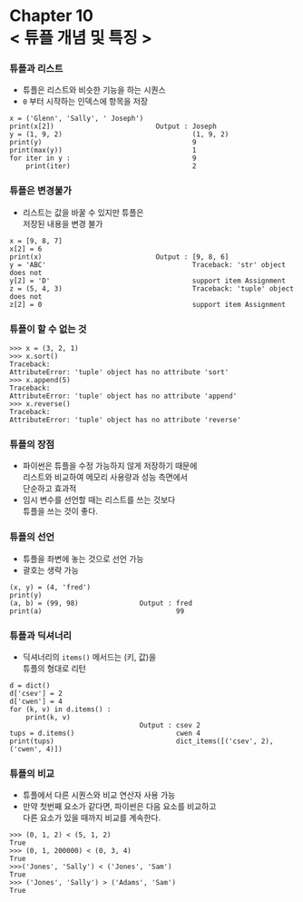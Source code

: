 Chapter 10<br/>
< 튜플 개념 및 특징 >
=====================


### 튜플과 리스트
- 튜플은 리스트와 비슷한 기능을 하는 시퀀스
- `0` 부터 시작하는 인덱스에 항목을 저장

```
x = ('Glenn', 'Sally', ' Joseph')
print(x[2])                         Output : Joseph
y = (1, 9, 2)                                (1, 9, 2)
print(y)                                     9
print(max(y))                                1
for iter in y :                              9
    print(iter)                              2
```


### 튜플은 변경불가
- 리스트는 값을 바꿀 수 있지만 튜플은<br/>
저장된 내용을 변경 불가

```
x = [9, 8, 7]
x[2] = 6
print(x)                            Output : [9, 8, 6]
y = 'ABC'                                    Traceback: 'str' object does not
y[2] = 'D'                                   support item Assignment
z = (5, 4, 3)                                Traceback: 'tuple' object does not
z[2] = 0                                     support item Assignment
```


### 튜플이 할 수 없는 것
```
>>> x = (3, 2, 1)
>>> x.sort()
Traceback:
AttributeError: 'tuple' object has no attribute 'sort'
>>> x.append(5)
Traceback:
AttributeError: 'tuple' object has no attribute 'append'
>>> x.reverse()
Traceback:
AttributeError: 'tuple' object has no attribute 'reverse'
```


### 튜플의 장점
- 파이썬은 튜플을 수정 가능하지 않게 저장하기 때문에<br/>
리스트와 비교하여 메모리 사용량과 성능 측면에서<br/>
단순하고 효과적
- 임시 변수를 선언할 때는 리스트를 쓰는 것보다<br/>
튜플을 쓰는 것이 좋다.


### 튜플의 선언
- 튜플을 좌변에 놓는 것으로 선언 가능
- 괄호는 생략 가능

```
(x, y) = (4, 'fred')
print(y)
(a, b) = (99, 98)               Output : fred
print(a)                                 99
```


### 튜플과 딕셔너리
- 딕셔너리의 `items()` 메서드는 (키, 값)을<br/>
튜플의 형대로 리턴

```
d = dict()
d['csev'] = 2
d['cwen'] = 4
for (k, v) in d.items() :
    print(k, v)
                                Output : csev 2
tups = d.items()                         cwen 4
print(tups)                              dict_items([('csev', 2), ('cwen', 4)])
```


### 튜플의 비교
- 튜플에서 다른 시퀀스와 비교 연산자 사용 가능
- 만약 첫번째 요소가 같다면, 파이썬은 다음 요소를 비교하고<br/>
다른 요소가 있을 때까지 비교를 계속한다.

```
>>> (0, 1, 2) < (5, 1, 2)
True
>>> (0, 1, 200000) < (0, 3, 4)
True
>>>('Jones', 'Sally') < ('Jones', 'Sam')
True
>>> ('Jones', 'Sally') > ('Adams', 'Sam')
True
```
